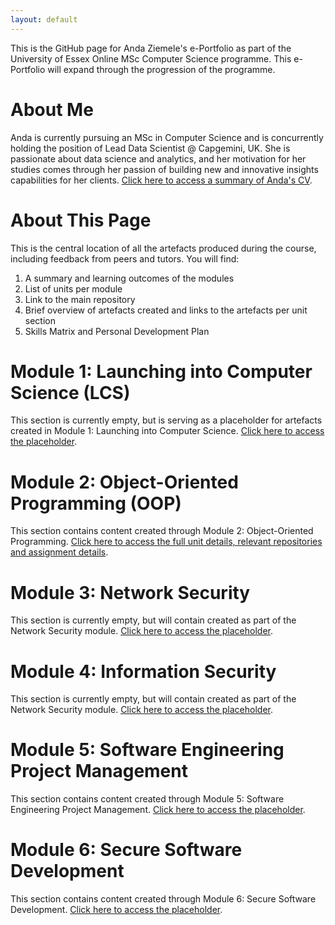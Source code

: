 ```yaml
---
layout: default
---
```


This is the GitHub page for Anda Ziemele's e-Portfolio as part of the University of Essex Online MSc Computer 
Science programme. This e-Portfolio will expand through the progression of the programme. 

# About Me

Anda is currently pursuing an MSc in Computer Science and is concurrently holding the position of Lead Data Scientist @ Capgemini, UK. 
She is passionate about data science and analytics, and her motivation for her studies comes through her passion of building new and innovative insights capabilities for her clients.
[Click here to access a summary of Anda's CV](./about_me.html).

# About This Page

This is the central location of all the artefacts produced during the course, including feedback from peers and tutors. 
You will find: 
1. A summary and learning outcomes of the modules
2. List of units per module
3. Link to the main repository
4. Brief overview of artefacts created and links to the artefacts per unit section
5. Skills Matrix and Personal Development Plan

# Module 1: Launching into Computer Science (LCS)

This section is currently empty, but is serving as a placeholder for artefacts created in Module 1: Launching into Computer Science.
[Click here to access the placeholder](./lcs.html).


# Module 2: Object-Oriented Programming (OOP)

This section contains content created through Module 2: Object-Oriented Programming.
[Click here to access the full unit details, relevant repositories and assignment details](./oop.html). 


# Module 3: Network Security

This section is currently empty, but will contain created as part of the Network Security module.
[Click here to access the placeholder](./ns.html).


# Module 4: Information Security

This section is currently empty, but will contain created as part of the Network Security module.
[Click here to access the placeholder](./ns.html).


# Module 5: Software Engineering Project Management

This section contains content created through Module 5: Software Engineering Project Management.
[Click here to access the placeholder](./sepm.html).


# Module 6: Secure Software Development

This section contains content created through Module 6: Secure Software Development.
[Click here to access the placeholder](./ssd.html).